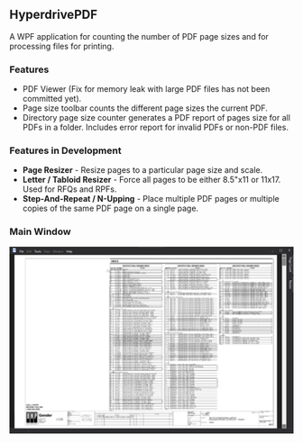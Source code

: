 <h2 align="left">HyperdrivePDF</h2>

A WPF application for counting the number of PDF page sizes and for processing files for printing.

### Features

* PDF Viewer (Fix for memory leak with large PDF files has not been committed yet).
* Page size toolbar counts the different page sizes the current PDF.
* Directory page size counter generates a PDF report of pages size for all PDFs in a folder. Includes error report for invalid PDFs or non-PDF files.

### Features in Development

* <b>Page Resizer</b> - Resize pages to a particular page size and scale.
* <b>Letter / Tabloid Resizer</b> - Force all pages to be either 8.5"x11 or 11x17. Used for RFQs and RPFs.
* <b>Step-And-Repeat / N-Upping</b> - Place multiple PDF pages or multiple copies of the same PDF page on a single page. 


### Main Window

<p>
  <img width="600" align='center' src="https://raw.githubusercontent.com/dougvanzee/HyperdrivePdf/master/Hyperdrive.Core/Images/Readme/MainWindow.png?raw=true">
</p>

